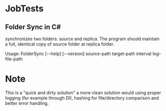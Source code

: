 # JobTests

## Folder Sync in C#
synchronizes two folders: source and replica. The program should maintain a full, identical copy of source
folder at replica folder.

Usage: FolderSync [--help] [--version] source-path target-path interval log-file-path

# Note
This is a "quick and dirty solution" a more clean solution would using proper logging (for example through DI), hashing for file/directory comparison and better error handling.